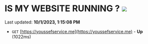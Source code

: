 # IS MY WEBSITE RUNNING ? [![](https://img.shields.io/static/v1?label=Sponsor&message=%E2%9D%A4&logo=GitHub&color=%23fe8e86)](https://github.com/sponsors/<username>)

Last updated: **10/1/2023, 1:15:08 PM**

- `GET` [https://youssefservice.me](https://youssefservice.me) - **Up** (1022ms)
